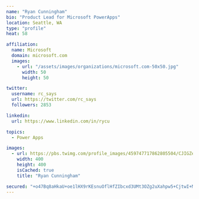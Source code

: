 ```yaml
---
name: "Ryan Cunningham"
bio: "Product Lead for Microsoft PowerApps"
location: Seattle, WA
type: "profile"
heat: 58

affiliation:
  name: Microsoft
  domain: microsoft.com
  images:
    - url: "/assets/images/organizations/microsoft.com-50x50.jpg"
      width: 50
      height: 50

twitter:
  username: rc_says
  url: https://twitter.com/rc_says
  followers: 2853

linkedin:
  url: https://www.linkedin.com/in/rycu

topics:
  - Power Apps

images:
  - url: https://pbs.twimg.com/profile_images/459747717862805504/CJIGZejd_400x400.png
    width: 400
    height: 400
    isCached: true
    title: "Ryan Cunningham"

secured: "+o47Bq8aHkaU+oe1lHX9rKEsnuOflHfZIbcxd3UMt3OZg2uXahpw5+CjtwI+MYRFVbZPbY68yEqG4GJUjDn/sHLxStTMh+lJ7RjcJZwon0hsStEDJDbVgPyayQTae7gBTB7tREbOla7EEiEzQF7hwfHofIh+rZPC7lnVpyH1jUl3ZomcNoiWIuUX4Go7QANPVAMSfdL/eyn2hZjjMQOJX704FbGgaCYU4PaM4Le/kiPgBRZsm/beOCVH+6i9SDbRyjvky2sd0wOZxpVsOeb5unODuRf1pSGBnQew7NnDzFXUsG3zePKRsvnrSC6eTANHo/vtbwDPTr2P8sqWGkR/IMQlPo3yo5FczFlfmBiurmEnr9F4zIbKz6Qk3YmMyI+3AVBOD3KiUs7bs3Q7hkOY9yFEAtNge6xdQR/6tOLyKaI=;Uejst8OWOYDOj/M1ZZ4GRQ=="
---
```


